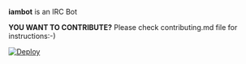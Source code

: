 **iambot** is an IRC Bot

**YOU WANT TO CONTRIBUTE?**
Please check contributing.md file for instructions:-)

[![Deploy](https://www.herokucdn.com/deploy/button.svg)](https://heroku.com/deploy)
